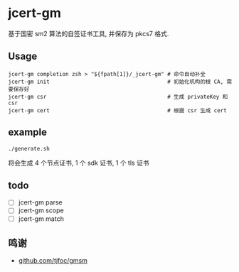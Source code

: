 # jcert-gm
基于国密 sm2 算法的自签证书工具, 并保存为 pkcs7 格式.

## Usage

```shell
jcert-gm completion zsh > "${fpath[1]}/_jcert-gm" # 命令自动补全
jcert-gm init                                     # 初始化机构的根 CA, 需要保存好
jcert-gm csr                                      # 生成 privateKey 和 csr
jcert-gm cert                                     # 根据 csr 生成 cert
```

## example

```shell
./generate.sh
```

将会生成 4 个节点证书, 1 个 sdk 证书, 1 个 tls 证书

## todo

- [ ] jcert-gm parse
- [ ] jcert-gm scope
- [ ] jcert-gm match

## 鸣谢

* [github.com/tjfoc/gmsm](github.com/tjfoc/gmsm)

